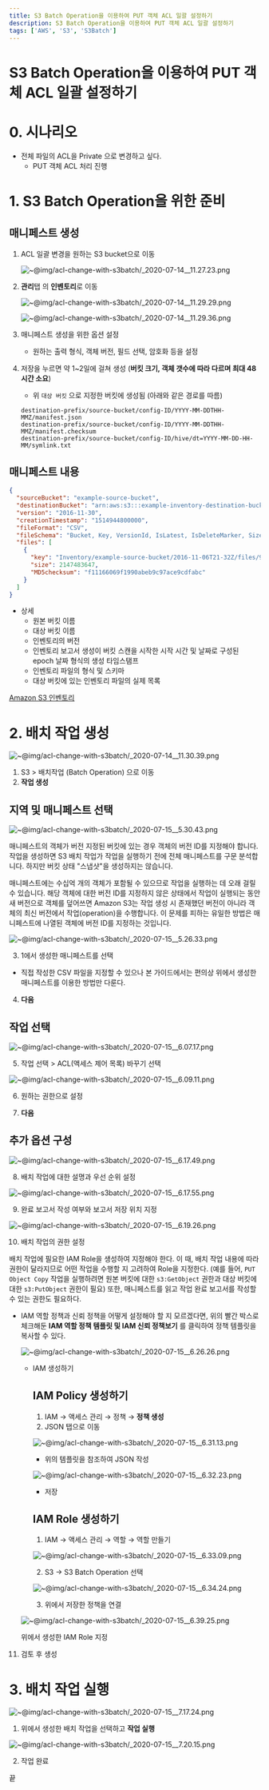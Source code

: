 ```yaml
---
title: S3 Batch Operation을 이용하여 PUT 객체 ACL 일괄 설정하기
description: S3 Batch Operation을 이용하여 PUT 객체 ACL 일괄 설정하기
tags: ['AWS', 'S3', 'S3Batch']
---
```


# S3 Batch Operation을 이용하여 PUT 객체 ACL 일괄 설정하기

# 0. 시나리오

- 전체 파일의 ACL을 Private 으로 변경하고 싶다.
  - PUT 객체 ACL 처리 진행

# 1. S3 Batch Operation을 위한 준비

## 매니페스트 생성

1. ACL 일괄 변경을 원하는 S3 bucket으로 이동

   ![~@img/acl-change-with-s3batch/_2020-07-14__11.27.23.png](~@img/acl-change-with-s3batch/_2020-07-14__11.27.23.png)

2. **관리**탭 의 **인벤토리**로 이동

   ![~@img/acl-change-with-s3batch/_2020-07-14__11.29.29.png](~@img/acl-change-with-s3batch/_2020-07-14__11.29.29.png)

   ![~@img/acl-change-with-s3batch/_2020-07-14__11.29.36.png](~@img/acl-change-with-s3batch/_2020-07-14__11.29.36.png)

3. 매니페스트 생성을 위한 옵션 설정
   - 원하는 출력 형식, 객체 버전, 필드 선택, 암호화 등을 설정
4. 저장을 누르면 약 1~2일에 걸쳐 생성 (**버킷 크기, 객체 갯수에 따라 다르며 최대 48시간 소요**)

   - 위 `대상 버킷` 으로 지정한 버킷에 생성됨 (아래와 같은 경로를 따름)

   ```
   destination-prefix/source-bucket/config-ID/YYYY-MM-DDTHH-MMZ/manifest.json
   destination-prefix/source-bucket/config-ID/YYYY-MM-DDTHH-MMZ/manifest.checksum
   destination-prefix/source-bucket/config-ID/hive/dt=YYYY-MM-DD-HH-MM/symlink.txt
   ```

## 매니페스트 내용

```json
{
  "sourceBucket": "example-source-bucket",
  "destinationBucket": "arn:aws:s3:::example-inventory-destination-bucket",
  "version": "2016-11-30",
  "creationTimestamp": "1514944800000",
  "fileFormat": "CSV",
  "fileSchema": "Bucket, Key, VersionId, IsLatest, IsDeleteMarker, Size, LastModifiedDate, ETag, StorageClass, IsMultipartUploaded, ReplicationStatus, EncryptionStatus, ObjectLockRetainUntilDate, ObjectLockMode, ObjectLockLegalHoldStatus",
  "files": [
    {
      "key": "Inventory/example-source-bucket/2016-11-06T21-32Z/files/939c6d46-85a9-4ba8-87bd-9db705a579ce.csv.gz",
      "size": 2147483647,
      "MD5checksum": "f11166069f1990abeb9c97ace9cdfabc"
    }
  ]
}
```

- 상세
  - 원본 버킷 이름
  - 대상 버킷 이름
  - 인벤토리의 버전
  - 인벤토리 보고서 생성이 버킷 스캔을 시작한 시작 시간 및 날짜로 구성된 epoch 날짜 형식의 생성 타임스탬프
  - 인벤토리 파일의 형식 및 스키마
  - 대상 버킷에 있는 인벤토리 파일의 실제 목록

[Amazon S3 인벤토리](https://docs.aws.amazon.com/ko_kr/AmazonS3/latest/dev/storage-inventory.html)

# 2. 배치 작업 생성

![~@img/acl-change-with-s3batch/_2020-07-14__11.30.39.png](~@img/acl-change-with-s3batch/_2020-07-14__11.30.39.png)

1. S3 > 배치작업 (Batch Operation) 으로 이동
2. **작업 생성**

## 지역 및 매니페스트 선택

![~@img/acl-change-with-s3batch/_2020-07-15__5.30.43.png](~@img/acl-change-with-s3batch/_2020-07-15__5.30.43.png)

매니페스트의 객체가 버전 지정된 버킷에 있는 경우 객체의 버전 ID를 지정해야 합니다. 작업을 생성하면 S3 배치 작업가 작업을 실행하기 전에 전체 매니페스트를 구문 분석합니다. 하지만 버킷 상태 "스냅샷"을 생성하지는 않습니다.

매니페스트에는 수십억 개의 객체가 포함될 수 있으므로 작업을 실행하는 데 오래 걸릴 수 있습니다. 해당 객체에 대한 버전 ID를 지정하지 않은 상태에서 작업이 실행되는 동안 새 버전으로 객체를 덮어쓰면 Amazon S3는 작업 생성 시 존재했던 버전이 아니라 객체의 최신 버전에서 작업(operation)을 수행합니다. 이 문제를 피하는 유일한 방법은 매니페스트에 나열된 객체에 버전 ID를 지정하는 것입니다.

![~@img/acl-change-with-s3batch/_2020-07-15__5.26.33.png](~@img/acl-change-with-s3batch/_2020-07-15__5.26.33.png)

3. 1에서 생성한 매니페스트를 선택

- 직접 작성한 CSV 파일을 지정할 수 있으나 본 가이드에서는 편의상 위에서 생성한 매니페스트를 이용한 방법만 다룬다.

4. **다음**

## 작업 선택

![~@img/acl-change-with-s3batch/_2020-07-15__6.07.17.png](~@img/acl-change-with-s3batch/_2020-07-15__6.07.17.png)

5. 작업 선택 > ACL(액세스 제어 목록) 바꾸기 선택

![~@img/acl-change-with-s3batch/_2020-07-15__6.09.11.png](~@img/acl-change-with-s3batch/_2020-07-15__6.09.11.png)

6. 원하는 권한으로 설정

7. **다음**

## 추가 옵션 구성

![~@img/acl-change-with-s3batch/_2020-07-15__6.17.49.png](~@img/acl-change-with-s3batch/_2020-07-15__6.17.49.png)

8. 배치 작업에 대한 설명과 우선 순위 설정

![~@img/acl-change-with-s3batch/_2020-07-15__6.17.55.png](~@img/acl-change-with-s3batch/_2020-07-15__6.17.55.png)

9. 완료 보고서 작성 여부와 보고서 저장 위치 지정

![~@img/acl-change-with-s3batch/_2020-07-15__6.19.26.png](~@img/acl-change-with-s3batch/_2020-07-15__6.19.26.png)

10. 배치 작업의 권한 설정

배치 작업에 필요한 IAM Role을 생성하여 지정해야 한다.
이 때, 배치 작업 내용에 따라 권한이 달라지므로 어떤 작업을 수행할 지 고려하여 Role을 지정한다.
(예를 들어, `PUT Object Copy` 작업을 실행하려면 원본 버킷에 대한 `s3:GetObject` 권한과 대상 버킷에 대한 `s3:PutObject` 권한이 필요)
또한, 매니페스트를 읽고 작업 완료 보고서를 작성할 수 있는 권한도 필요하다.

- IAM 역할 정책과 신뢰 정책을 어떻게 설정해야 할 지 모르겠다면, 위의 빨간 박스로 체크해둔 **IAM 역할 정책 템플릿 및 IAM 신뢰 정책보기** 를 클릭하여 정책 템플릿을 복사할 수 있다.

  ![~@img/acl-change-with-s3batch/_2020-07-15__6.26.26.png](~@img/acl-change-with-s3batch/_2020-07-15__6.26.26.png)

  - IAM 생성하기

    ## IAM Policy 생성하기

    1. IAM → 액세스 관리 → 정책 → **정책 생성**
    2. JSON 탭으로 이동

    ![~@img/acl-change-with-s3batch/_2020-07-15__6.31.13.png](~@img/acl-change-with-s3batch/_2020-07-15__6.31.13.png)

    - 위의 템플릿을 참조하여 JSON 작성

    ![~@img/acl-change-with-s3batch/_2020-07-15__6.32.23.png](~@img/acl-change-with-s3batch/_2020-07-15__6.32.23.png)

    - 저장

    ## IAM Role 생성하기

    1. IAM → 액세스 관리 → 역할 → 역할 만들기

    ![~@img/acl-change-with-s3batch/_2020-07-15__6.33.09.png](~@img/acl-change-with-s3batch/_2020-07-15__6.33.09.png)

    2. S3 → S3 Batch Operation 선택

    ![~@img/acl-change-with-s3batch/_2020-07-15__6.34.24.png](~@img/acl-change-with-s3batch/_2020-07-15__6.34.24.png)

    3. 위에서 저장한 정책을 연결

  ![~@img/acl-change-with-s3batch/_2020-07-15__6.39.25.png](~@img/acl-change-with-s3batch/_2020-07-15__6.39.25.png)

  위에서 생성한 IAM Role 지정

11. 검토 후 생성

# 3. 배치 작업 실행

![~@img/acl-change-with-s3batch/_2020-07-15__7.17.24.png](~@img/acl-change-with-s3batch/_2020-07-15__7.17.24.png)

1. 위에서 생성한 배치 작업을 선택하고 **작업 실행**

![~@img/acl-change-with-s3batch/_2020-07-15__7.20.15.png](~@img/acl-change-with-s3batch/_2020-07-15__7.20.15.png)

2. 작업 완료

끝
